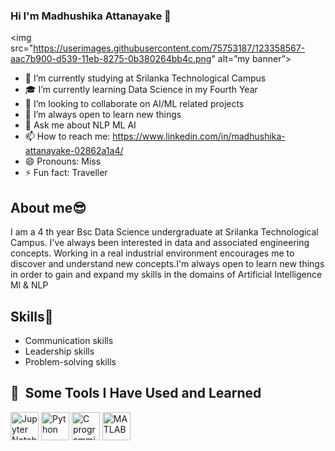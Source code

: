 ### Hi I'm Madhushika Attanayake 👋

<img src="https://userimages.githubusercontent.com/75753187/123358567-aac7b900-d539-11eb-8275-0b380264bb4c.png" alt=”my banner”>
                                                                                                               
- 🔭 I’m currently studying at Srilanka Technological Campus
- 🎓 I’m currently learning Data Science in my Fourth Year
- 👯 I’m looking to collaborate on AI/ML related projects
- 🤔 I’m always open to learn new things
- 💬 Ask me about NLP ML  AI
- 📫 How to reach me: https://www.linkedin.com/in/madhushika-attanayake-02862a1a4/
- 😄 Pronouns: Miss
- ⚡ Fun fact: Traveller

## About me😎

I am a 4 th year Bsc Data Science undergraduate at Srilanka Technological Campus. I've always been interested in data and associated engineering concepts. Working in a real industrial environment encourages me to discover and understand new concepts.I'm always open to learn new things in order to gain and expand my skills in the domains of Artificial Intelligence Ml & NLP

## Skills💪

- Communication skills
- Leadership skills
- Problem-solving skills

<h2> 🚀 &nbsp;Some Tools I Have Used and Learned</h2>
<p align="left">
<img src="https://cdn.jsdelivr.net/gh/devicons/devicon/icons/jupyter/jupyter-original.svg" alt="Jupyter Notebook" width="45" height="45"/>
<img src="https://cdn.jsdelivr.net/gh/devicons/devicon/icons/python/python-original.svg" alt="Python" width="45" height="45"/>
<img src="https://cdn.jsdelivr.net/gh/devicons/devicon/icons/c/c-original.svg" alt="C programming language" width="45" height="45"/>
<img src="https://cdn.jsdelivr.net/gh/devicons/devicon/icons/matlab/matlab-original.svg" alt="MATLAB" width="45" height="45"/>
</p>

